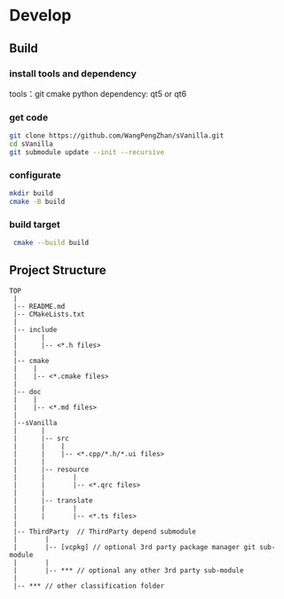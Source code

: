 # Develop

## Build

### install tools and  dependency

tools：git cmake python
dependency: qt5 or qt6


### get code

```sh
git clone https://github.com/WangPengZhan/sVanilla.git
cd sVanilla
git submodule update --init --recursive
```

### configurate

```sh
mkdir build
cmake -B build
```

### build target

```sh
 cmake --build build
```

## Project Structure

```
TOP
 |
 |-- README.md
 |-- CMakeLists.txt
 |
 |-- include
 |      |
 |      |-- <*.h files>
 |
 |-- cmake
 |    |
 |    |-- <*.cmake files>
 |
 |-- doc
 |    |
 |    |-- <*.md files>
 |
 |--sVanilla
 |      |
 |      |-- src
 |      |    |
 |      |    |-- <*.cpp/*.h/*.ui files>
 |      |  
 |      |-- resource
 |      |       |
 |      |       |-- <*.qrc files>
 |      |
 |      |-- translate 
 |      |       |
 |      |       |-- <*.ts files>
 |
 |-- ThirdParty  // ThirdParty depend submodule
 |       |
 |       |-- [vcpkg] // optional 3rd party package manager git sub-module
 |       |
 |       |-- *** // optional any other 3rd party sub-module
 |
 |-- *** // other classification folder

```
